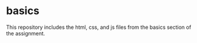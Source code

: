 # basics
This repository includes the html, css, and js files from the basics section of the assignment.
